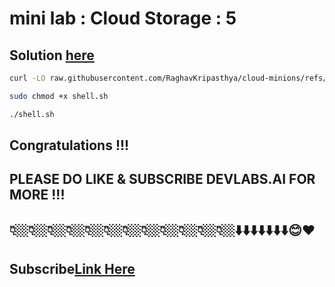 # mini lab : Cloud Storage : 5

## Solution [here]()

```bash
curl -LO raw.githubusercontent.com/RaghavKripasthya/cloud-minions/refs/heads/main/Mini%20lab%20Cloud%20Storage%205/shell.sh

sudo chmod +x shell.sh

./shell.sh
```

## Congratulations !!!
## PLEASE DO LIKE & SUBSCRIBE DEVLABS.AI FOR MORE !!!
## 👇🏼👇🏼👇🏼👇🏼👇🏼👇🏼👇🏼👇🏼👇🏼👇🏼👇🏼👇🏼⬇️⬇️⬇️⬇️⬇️⬇️⬇️😊❤️
## Subscribe[Link Here]()
